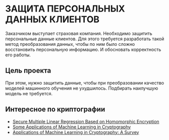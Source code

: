 # ЗАЩИТА ПЕРСОНАЛЬНЫХ ДАННЫХ КЛИЕНТОВ

Заказчиком выступает страховая компания. Необходимо защитить персональные данные клиентов. Для этого требуется разработать такой метод преобразования данных, чтобы по ним было сложно восстановить персональную информацию. И обосновать корректность его работы.

## Цель проекта
При этом, нужно защитить данные, чтобы при преобразовании качество моделей машинного обучения не ухудшилось. Подбирать наилучшую модель не требуется.

## Интересное по криптографии
- [Secure Multiple Linear Regression Based on Homomorphic Encryption](https://www.cs.cmu.edu/~rjhall/JOS_revised_May_31a.pdf)
- [Some Applications of Machine Learning in Cryptography](https://www.researchgate.net/publication/342746786_Some_Applications_of_Machine_Learning_in_Cryptography)
- [Applications of Machine Learning in Cryptography: A Survey](https://arxiv.org/pdf/1902.04109.pdf)
